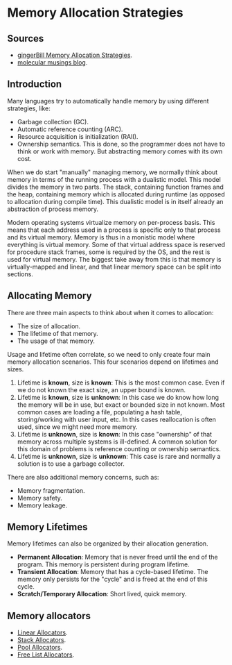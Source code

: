 # Memory Allocation Strategies

## Sources

- [gingerBill Memory Allocation Strategies](https://www.gingerbill.org/series/memory-allocation-strategies/).
- [molecular musings blog](https://blog.molecular-matters.com/).

## Introduction

Many languages try to automatically handle memory by using different strategies, like:

- Garbage collection (GC).
- Automatic reference counting (ARC).
- Resource acquisition is initialization (RAII).
- Ownership semantics.
This is done, so the programmer does not have to think or work with memory. But abstracting memory comes with its own cost.

When we do start "manually" managing memory, we normally think about memory in terms of the running process with a dualistic model. This model divides the
memory in two parts. The stack, containing function frames and the heap, containing memory which is allocated during runtime (as opposed to allocation during compile time).
This dualistic model is in itself already an abstraction of process memory.

Modern operating systems virtualize memory on per-process basis. This means that each address used in a process is specific only to that process and its virtual memory.
Memory is thus in a monistic model where everything is virtual memory. Some of that virtual address space is reserved for procedure stack frames, some is required by the OS,
and the rest is used for virtual memory. The biggest take away from this is that memory is virtually-mapped and linear, and that linear memory space can be split into sections.

## Allocating Memory

There are three main aspects to think about when it comes to allocation:

- The size of allocation.
- The lifetime of that memory.
- The usage of that memory.

Usage and lifetime often correlate, so we need to only create four main memory allocation scenarios. This four scenarios depend on lifetimes and sizes.

1. Lifetime is **known**, size is **known**: This is the most common case. Even if we do not known the exact size, an upper bound is known.
2. Lifetime is **known**, size is **unknown**: In this case we do know how long the memory will be in use, but exact or bounded size in not known. Most common cases
are loading a file, populating a hash table, storing/working with user input, etc. In this cases reallocation is often used, since we might need more memory.
3. Lifetime is **unknown**, size is **known**: In this case "ownership" of that memory across multiple systems is ill-defined. A common solution for this domain of problems
is reference counting or ownership semantics.
4. Lifetime is **unknown**, size is **unknown**: This case is rare and normally a solution is to use a garbage collector.

There are also additional memory concerns, such as:

- Memory fragmentation.
- Memory safety.
- Memory leakage.

## Memory Lifetimes

Memory lifetimes can also be organized by their allocation generation.

- **Permanent Allocation**: Memory that is never freed until the end of the program. This memory is persistent during program lifetime.
- **Transient Allocation**: Memory that has a cycle-based lifetime. The memory only persists for the "cycle" and is freed at the end of this cycle.
- **Scratch/Temporary Allocation**: Short lived, quick memory.


## Memory allocators

- [Linear Allocators](./lin-alloc.md).
- [Stack Allocators](./stack-alloc.md).
- [Pool Allocators](./pool-alloc.md).
- [Free List Allocators](./list-alloc.md).
